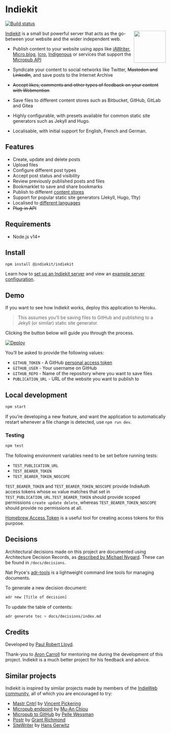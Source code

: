 # Indiekit

[![Build status](https://github.com/getindiekit/indiekit/workflows/build/badge.svg)](https://github.com/getindiekit/indiekit/actions)

<img src="https://avatars.githubusercontent.com/u/68553280?s=200" width="100" height="100" align="right" alt="">

[Indiekit](https://getindiekit.com) is a small but powerful server that acts as the go-between your website and the wider independent web.

* Publish content to your website using apps like [iAWriter](https://ia.net/writer), [Micro.blog](https://micro.blog), [Icro](https://hartl.co/apps/icro/), [Indigenous](https://indigenous.realize.be) or services that support the [Micropub API](https://micropub.spec.indieweb.org)

* Syndicate your content to social networks like Twitter, ~~Mastodon and LinkedIn~~, and save posts to the Internet Archive

* ~~Accept likes, comments and other types of feedback on your content with Webmention~~

* Save files to different content stores such as Bitbucket, GitHub, GitLab and Gitea

* Highly configurable, with presets available for common static site generators such as Jekyll and Hugo.

* Localisable, with initial support for English, French and German.

## Features

* Create, update and delete posts
* Upload files
* Configure different post types
* Accept post status and visibility
* Review previously published posts and files
* Bookmarklet to save and share bookmarks
* Publish to different [content stores](https://getindiekit.com/plugins/#content-stores)
* Support for popular static site generators (Jekyll, Hugo, 11ty)
* Localised to [different languages](https://getindiekit.com/docs/localisation/)
* ~~Plug-in API~~

## Requirements

* Node.js v14+

## Install

`npm install @indiekit/indiekit`

Learn how to [set up an Indiekit server](https://getindiekit.com/docs/getting-started/) and view an [example server configuration](https://github.com/paulrobertlloyd/paulrobertlloyd-indiekit/blob/main/index.js).

## Demo

If you want to see how Indiekit works, deploy this application to Heroku.

> This assumes you’ll be saving files to GitHub and publishing to a Jekyll (or similar) static site generator.

Clicking the button below will guide you through the process.

[![Deploy](https://www.herokucdn.com/deploy/button.svg)](https://heroku.com/deploy?template=https://github.com/getindiekit/indiekit/tree/main)

You’ll be asked to provide the following values:

* `GITHUB_TOKEN` - A GitHub [personal access token](https://github.com/settings/tokens)
* `GITHUB_USER` - Your username on GitHub
* `GITHUB_REPO` - Name of the repository where you want to save files
* `PUBLICATION_URL` - URL of the website you want to publish to

## Local development

```sh
npm start
```

If you’re developing a new feature, and want the application to automatically restart whenever a file change is detected, use `npm run dev`.

### Testing

```sh
npm test
```

The following environment variables need to be set before running tests:

* `TEST_PUBLICATION_URL`
* `TEST_BEARER_TOKEN`
* `TEST_BEARER_TOKEN_NOSCOPE`

`TEST_BEARER_TOKEN` and `TEST_BEARER_TOKEN_NOSCOPE` provide IndieAuth access tokens whose `me` value matches that set in `TEST_PUBLICATION_URL`.`TEST_BEARER_TOKEN` should provide scoped permissions `create update delete`, whereas `TEST_BEARER_TOKEN_NOSCOPE` should provide no permissions at all.

[Homebrew Access Token](https://gimme-a-token.5eb.nl) is a useful tool for creating access tokens for this purpose.

## Decisions

Architectural decisions made on this project are documented using Architecture Decision Records, as [described by Michael Nygard](http://thinkrelevance.com/blog/2011/11/15/documenting-architecture-decisions). These can be found in `/docs/decisions`.

Nat Pryce's [adr-tools](https://github.com/npryce/adr-tools) is a lightweight command line tools for managing documents.

To generate a new decision document:

```sh
adr new [Title of decision]
```

To update the table of contents:

```sh
adr generate toc > docs/decisions/index.md
```

## Credits

Developed by [Paul Robert Lloyd](https://paulrobertlloyd.com).

Thank-you to [Aron Carroll](https://aroncarroll.com) for mentoring me during the development of this project. Indiekit is a much better project for his feedback and advice.

## Similar projects

Indiekit is inspired by similar projects made by members of the [IndieWeb community](https://indieweb.org), all of which you are encouraged to try:

* [Mastr Cntrl](https://github.com/vipickering/mastr-cntrl) by [Vincent Pickering](https://vincentp.me)
* [Micropub endpoint](https://github.com/muan/micropub-endpoint) by [Mu-An Chiou](https://muan.co)
* [Micropub to GitHub](https://github.com/voxpelli/webpage-micropub-to-github) by [Pelle Wessman](https://kodfabrik.se)
* [Postr](https://github.com/grantcodes/postr) by [Grant Richmond](https://grant.codes)
* [SiteWriter](https://github.com/gerwitz/sitewriter) by [Hans Gerwitz](https://hans.gerwitz.com)
